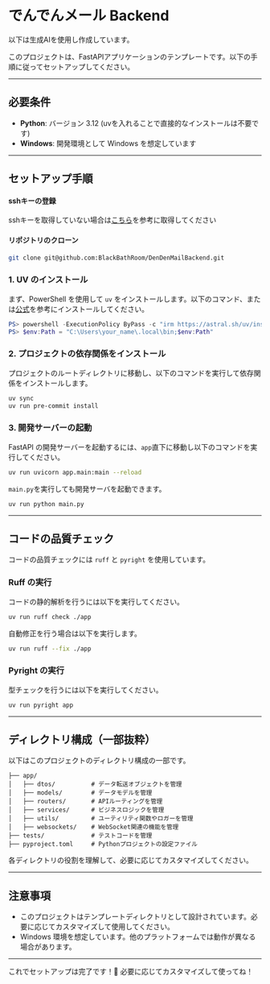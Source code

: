 # でんでんメール Backend

以下は生成AIを使用し作成しています。

このプロジェクトは、FastAPIアプリケーションのテンプレートです。以下の手順に従ってセットアップしてください。

---

## 必要条件
- **Python**: バージョン 3.12 (uvを入れることで直接的なインストールは不要です)
- **Windows**: 開発環境として Windows を想定しています

---

## セットアップ手順

#### sshキーの登録
sshキーを取得していない場合は[こちら](https://zenn.dev/aoikoala/articles/388eb861249780#3.-ssh%E3%82%AD%E3%83%BC%E3%81%AE%E7%94%9F%E6%88%90)を参考に取得してください

#### リポジトリのクローン
```bash
git clone git@github.com:BlackBathRoom/DenDenMailBackend.git
```

### 1. UV のインストール
まず、PowerShell を使用して `uv` をインストールします。以下のコマンド、または[公式](https://docs.astral.sh/uv/getting-started/installation/)を参考にインストールしてください。

```powershell
PS> powershell -ExecutionPolicy ByPass -c "irm https://astral.sh/uv/install.ps1 | iex"
PS> $env:Path = "C:\Users\your_name\.local\bin;$env:Path"
```

### 2. プロジェクトの依存関係をインストール
プロジェクトのルートディレクトリに移動し、以下のコマンドを実行して依存関係をインストールします。

```bash
uv sync
uv run pre-commit install
```

### 3. 開発サーバーの起動
FastAPI の開発サーバーを起動するには、`app`直下に移動し以下のコマンドを実行してください。

```bash
uv run uvicorn app.main:main --reload
```

`main.py`を実行しても開発サーバを起動できます。

```bash
uv run python main.py
```

---

## コードの品質チェック
コードの品質チェックには `ruff` と `pyright` を使用しています。

### Ruff の実行
コードの静的解析を行うには以下を実行してください。

```bash
uv run ruff check ./app
```

自動修正を行う場合は以下を実行します。

```bash
uv run ruff --fix ./app
```

### Pyright の実行
型チェックを行うには以下を実行してください。

```bash
uv run pyright app
```

---

## ディレクトリ構成（一部抜粋）

以下はこのプロジェクトのディレクトリ構成の一部です。

```
├── app/
│   ├── dtos/          # データ転送オブジェクトを管理
│   ├── models/        # データモデルを管理
│   ├── routers/       # APIルーティングを管理
│   ├── services/      # ビジネスロジックを管理
│   ├── utils/         # ユーティリティ関数やロガーを管理
│   ├── websockets/    # WebSocket関連の機能を管理
├── tests/             # テストコードを管理
├── pyproject.toml     # Pythonプロジェクトの設定ファイル
```

各ディレクトリの役割を理解して、必要に応じてカスタマイズしてください。

---

## 注意事項
- このプロジェクトはテンプレートディレクトリとして設計されています。必要に応じてカスタマイズして使用してください。
- Windows 環境を想定しています。他のプラットフォームでは動作が異なる場合があります。

---

これでセットアップは完了です！🎉 必要に応じてカスタマイズして使ってね！
